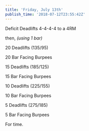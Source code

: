```yaml
---
title: 'Friday, July 13th'
publish_time: '2018-07-12T23:55:42Z'
---
```


Deficit Deadlifts 4-4-4-4 to a 4RM

then, *(using 1 bar)*

20 Deadlifts (135/95)

20 Bar Facing Burpees

15 Deadlifts (185/125)

15 Bar Facing Burpees

10 Deadlifts (225/155)

10 Bar Facing Burpees

5 Deadlifts (275/185)

5 Bar Facing Burpees

For time.
